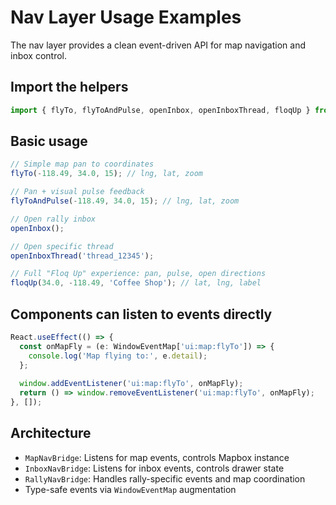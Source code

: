 # Nav Layer Usage Examples

The nav layer provides a clean event-driven API for map navigation and inbox control.

## Import the helpers

```typescript
import { flyTo, flyToAndPulse, openInbox, openInboxThread, floqUp } from '@/lib/nav/nav';
```

## Basic usage

```typescript
// Simple map pan to coordinates
flyTo(-118.49, 34.0, 15); // lng, lat, zoom

// Pan + visual pulse feedback
flyToAndPulse(-118.49, 34.0, 15); // lng, lat, zoom

// Open rally inbox
openInbox();

// Open specific thread
openInboxThread('thread_12345');

// Full "Floq Up" experience: pan, pulse, open directions
floqUp(34.0, -118.49, 'Coffee Shop'); // lat, lng, label
```

## Components can listen to events directly

```typescript
React.useEffect(() => {
  const onMapFly = (e: WindowEventMap['ui:map:flyTo']) => {
    console.log('Map flying to:', e.detail);
  };
  
  window.addEventListener('ui:map:flyTo', onMapFly);
  return () => window.removeEventListener('ui:map:flyTo', onMapFly);
}, []);
```

## Architecture

- `MapNavBridge`: Listens for map events, controls Mapbox instance
- `InboxNavBridge`: Listens for inbox events, controls drawer state  
- `RallyNavBridge`: Handles rally-specific events and map coordination
- Type-safe events via `WindowEventMap` augmentation